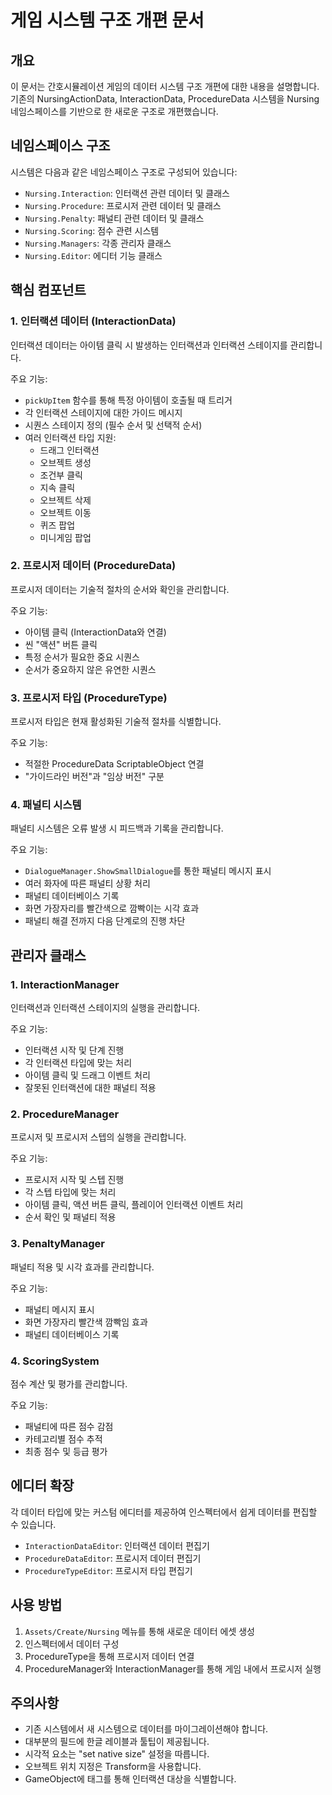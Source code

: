 # 게임 시스템 구조 개편 문서

## 개요

이 문서는 간호시뮬레이션 게임의 데이터 시스템 구조 개편에 대한 내용을 설명합니다. 기존의 NursingActionData, InteractionData, ProcedureData 시스템을 Nursing 네임스페이스를 기반으로 한 새로운 구조로 개편했습니다.

## 네임스페이스 구조

시스템은 다음과 같은 네임스페이스 구조로 구성되어 있습니다:

- `Nursing.Interaction`: 인터랙션 관련 데이터 및 클래스
- `Nursing.Procedure`: 프로시저 관련 데이터 및 클래스
- `Nursing.Penalty`: 패널티 관련 데이터 및 클래스
- `Nursing.Scoring`: 점수 관련 시스템
- `Nursing.Managers`: 각종 관리자 클래스
- `Nursing.Editor`: 에디터 기능 클래스

## 핵심 컴포넌트

### 1. 인터랙션 데이터 (InteractionData)

인터랙션 데이터는 아이템 클릭 시 발생하는 인터랙션과 인터랙션 스테이지를 관리합니다.

주요 기능:
- `pickUpItem` 함수를 통해 특정 아이템이 호출될 때 트리거
- 각 인터랙션 스테이지에 대한 가이드 메시지
- 시퀀스 스테이지 정의 (필수 순서 및 선택적 순서)
- 여러 인터랙션 타입 지원:
  - 드래그 인터랙션
  - 오브젝트 생성
  - 조건부 클릭
  - 지속 클릭
  - 오브젝트 삭제
  - 오브젝트 이동
  - 퀴즈 팝업
  - 미니게임 팝업

### 2. 프로시저 데이터 (ProcedureData)

프로시저 데이터는 기술적 절차의 순서와 확인을 관리합니다.

주요 기능:
- 아이템 클릭 (InteractionData와 연결)
- 씬 "액션" 버튼 클릭
- 특정 순서가 필요한 중요 시퀀스
- 순서가 중요하지 않은 유연한 시퀀스

### 3. 프로시저 타입 (ProcedureType)

프로시저 타입은 현재 활성화된 기술적 절차를 식별합니다.

주요 기능:
- 적절한 ProcedureData ScriptableObject 연결
- "가이드라인 버전"과 "임상 버전" 구분

### 4. 패널티 시스템

패널티 시스템은 오류 발생 시 피드백과 기록을 관리합니다.

주요 기능:
- `DialogueManager.ShowSmallDialogue`를 통한 패널티 메시지 표시
- 여러 화자에 따른 패널티 상황 처리
- 패널티 데이터베이스 기록
- 화면 가장자리를 빨간색으로 깜빡이는 시각 효과
- 패널티 해결 전까지 다음 단계로의 진행 차단

## 관리자 클래스

### 1. InteractionManager

인터랙션과 인터랙션 스테이지의 실행을 관리합니다.

주요 기능:
- 인터랙션 시작 및 단계 진행
- 각 인터랙션 타입에 맞는 처리
- 아이템 클릭 및 드래그 이벤트 처리
- 잘못된 인터랙션에 대한 패널티 적용

### 2. ProcedureManager

프로시저 및 프로시저 스텝의 실행을 관리합니다.

주요 기능:
- 프로시저 시작 및 스텝 진행
- 각 스텝 타입에 맞는 처리
- 아이템 클릭, 액션 버튼 클릭, 플레이어 인터랙션 이벤트 처리
- 순서 확인 및 패널티 적용

### 3. PenaltyManager

패널티 적용 및 시각 효과를 관리합니다.

주요 기능:
- 패널티 메시지 표시
- 화면 가장자리 빨간색 깜빡임 효과
- 패널티 데이터베이스 기록

### 4. ScoringSystem

점수 계산 및 평가를 관리합니다.

주요 기능:
- 패널티에 따른 점수 감점
- 카테고리별 점수 추적
- 최종 점수 및 등급 평가

## 에디터 확장

각 데이터 타입에 맞는 커스텀 에디터를 제공하여 인스펙터에서 쉽게 데이터를 편집할 수 있습니다.

- `InteractionDataEditor`: 인터랙션 데이터 편집기
- `ProcedureDataEditor`: 프로시저 데이터 편집기
- `ProcedureTypeEditor`: 프로시저 타입 편집기

## 사용 방법

1. `Assets/Create/Nursing` 메뉴를 통해 새로운 데이터 에셋 생성
2. 인스펙터에서 데이터 구성
3. ProcedureType을 통해 프로시저 데이터 연결
4. ProcedureManager와 InteractionManager를 통해 게임 내에서 프로시저 실행

## 주의사항

- 기존 시스템에서 새 시스템으로 데이터를 마이그레이션해야 합니다.
- 대부분의 필드에 한글 레이블과 툴팁이 제공됩니다.
- 시각적 요소는 "set native size" 설정을 따릅니다.
- 오브젝트 위치 지정은 Transform을 사용합니다.
- GameObject에 태그를 통해 인터랙션 대상을 식별합니다.